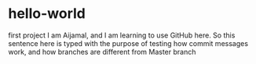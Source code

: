 # hello-world
first project
I am Aijamal, and I am learning to use GitHub here. 
So this sentence here is typed with the purpose of testing how commit messages work, and how branches are different from Master branch
